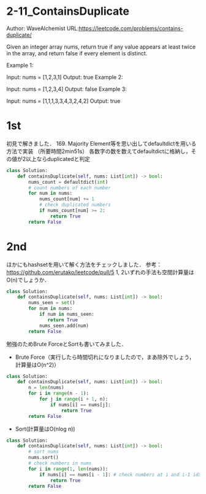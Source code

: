 # 2-11_ContainsDuplicate
Author: WaveAlchemist
URL:https://leetcode.com/problems/contains-duplicate/

Given an integer array nums, return true if any value appears at least twice in the array, and return false if every element is distinct.

 

Example 1:

Input: nums = [1,2,3,1]
Output: true
Example 2:

Input: nums = [1,2,3,4]
Output: false
Example 3:

Input: nums = [1,1,1,3,3,4,3,2,4,2]
Output: true

# 1st
初見で解きました．
169. Majority Element等を思い出してdefaultdictを用いる方法で実装
（所要時間2min51s）
各数字の数を数えてdefaultdictに格納し，その値が2以上ならduplicatedと判定

``` Python
class Solution:
    def containsDuplicate(self, nums: List[int]) -> bool:
        nums_count = defaultdict(int)
        # count numbers of each number
        for num in nums:
            nums_count[num] += 1
            # check duplicated numbers
            if nums_count[num] >= 2:
                return True
        return False
```

# 2nd
ほかにもhashsetを用いて解く方法をチェックしました．
参考：https://github.com/erutako/leetcode/pull/5
1, 2いずれの手法も空間計算量はO(n)でしょうか．

``` Python
class Solution:
    def containsDuplicate(self, nums: List[int]) -> bool:
        nums_seen = set()
        for num in nums:
            if num in nums_seen:
               return True
            nums_seen.add(num)
        return False
```

勉強のためBrute ForceとSortも書いてみました．
- Brute Force（実行したら時間切れになりましたので，まあ除外でしょう，計算量はO(n^2)）
``` Python
class Solution:
    def containsDuplicate(self, nums: List[int]) -> bool:
        n = len(nums)
        for i in range(n - 1):
            for j in range(i + 1, n):
                if nums[i] == nums[j]:
                    return True
        return False
```

- Sort(計算量はO(nlog n))
``` Python
class Solution:
    def containsDuplicate(self, nums: List[int]) -> bool:
        # sort nums
        nums.sort()
        # check numbers in nums
        for i in range(1, len(nums)):
            if nums[i] == nums[i - 1]: # check numbers at i and i-1 idx
                return True
        return False
```
